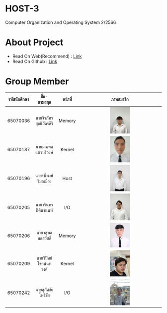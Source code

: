 # HOST-3
Computer Organization and Operating System 2/2566 
# About Project
- Read On Web(Recommend) : [Link](https://earth123456789.github.io/Host-3/)
- Read On Github : [Link](https://github.com/Earth123456789/Host-3/tree/main/src/content/docs)

# Group Member

|รหัสนักศึกษา|ชื่อ-นามสกุล|หน้าที่|ภาพสมาชิก|
|:----:|:----:|:----:|:----:|
|65070036|นายจิรภัทร สุขนิวัตรศิริ|Memory|<div style="text-align: center;"><img src="src/assets/Member/65070036.jpg" width="25%"></div>|
|65070187|นายมณฑล แก้วบริวงษ์|Kernel|<div style="text-align: center;"><img src="src/assets/Member/65070187_1.png" width="25%"></div>|
|65070196|นายรพีพงษ์ วิมลเมือง|Host|<div style="text-align: center;"><img src="src/assets/Member/65070196.jpg" width="25%"></div>|
|65070205|นายวรินทร ปิตินานนท์|I/O|<div style="text-align: center;"><img src="src/assets/Member/65070205.jpg" width="25%"></div>|
|65070206|นายวสุพล พลสวัสดิ์|Memory|<div style="text-align: center;"><img src="src/assets/Member/65070206.jpg" width="25%"></div>|
|65070209|นายวิปัศย์ โชคนันทวงศ์|Kernel|<div style="text-align: center;"><img src="src/assets/Member/65070209.jpg" width="25%"></div>|
|65070242|นายสุภัศชัย โพธิชัย|I/O|<div style="text-align: center;"><img src="src/assets/Member/65070242.jpg" width="25%"></div>|
